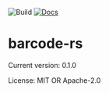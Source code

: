 ![Build](https://img.shields.io/badge/Build-Passing-brightgreen)
[![Docs](https://img.shields.io/badge/Docs-Passing-brightgreen)](https://docs.rs/barcode-rs/latest/barcode-rs/)

# barcode-rs



Current version: 0.1.0

License: MIT OR Apache-2.0
